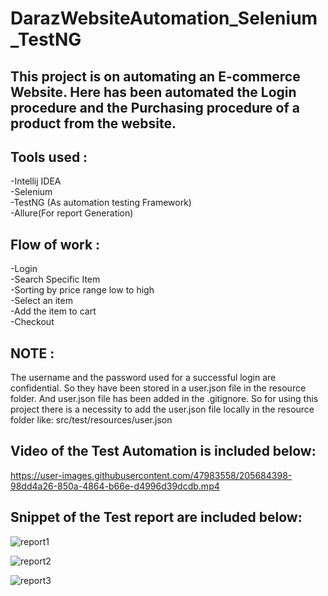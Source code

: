 # DarazWebsiteAutomation_Selenium_TestNG

## This project  is on automating an E-commerce Website. Here has been automated the Login procedure and the Purchasing procedure of a product from the website.

## Tools used :
 -Intellij IDEA <br/>
 -Selenium <br/>
 -TestNG (As automation testing Framework)<br/>
 -Allure(For report Generation)<br/>
 
 ## Flow of work : 
 -Login <br/>
 -Search Specific Item<br/>
 -Sorting by price range low to high<br/>
 -Select an item<br/>
 -Add the item to cart<br/>
 -Checkout<br/>
 
 
## NOTE : 
The username and the password used for a successful login are confidential. So they have been stored in a user.json file in the resource folder. And user.json file has been added in the .gitignore. So for using this project there is a necessity to add the user.json file locally in the resource folder like: src/test/resources/user.json

 ## Video of the Test Automation is included below:
 
 
https://user-images.githubusercontent.com/47983558/205684398-98dd4a26-850a-4864-b66e-d4996d39dcdb.mp4


 ## Snippet of the Test report are included below:
 
 
 ![report1](https://user-images.githubusercontent.com/47983558/204154472-d516ee3b-f751-4b72-9c7b-5525a189b8b3.PNG)


![report2](https://user-images.githubusercontent.com/47983558/204154500-5e654a65-f67d-4fa7-829d-91dde69883e4.PNG)


![report3](https://user-images.githubusercontent.com/47983558/204154502-14d9c1f5-d0d0-4681-89ad-675e5d85f908.PNG)
